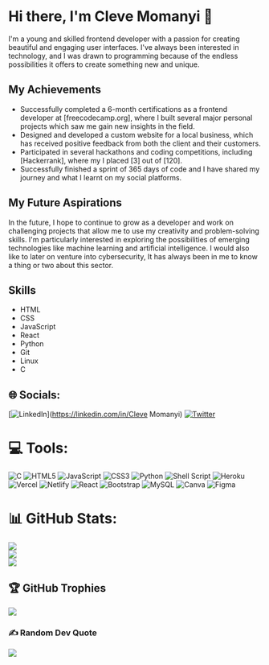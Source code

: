 # Hi there, I'm Cleve Momanyi 👋

I'm a young and skilled frontend developer with a passion for creating beautiful and engaging user interfaces. I've always been interested in technology, and I was drawn to programming because of the endless possibilities it offers to create something new and unique.

## My Achievements

- Successfully completed a 6-month certifications as a frontend developer at [freecodecamp.org], where I built several major personal projects which saw me gain new insights in the field.
- Designed and developed a custom website for a local business, which has received positive feedback from both the client and their customers.
- Participated in several hackathons and coding competitions, including [Hackerrank], where my I placed [3] out of [120].
- Successfully finished a sprint of 365 days of code and I have shared my journey and what I learnt on my social platforms.

## My Future Aspirations

In the future, I hope to continue to grow as a developer and work on challenging projects that allow me to use my creativity and problem-solving skills. I'm particularly interested in exploring the possibilities of emerging technologies like machine learning and artificial intelligence.
I would also like to later on venture into cybersecurity, It has always been in me to know a thing or two about this sector.

## Skills

- HTML
- CSS
- JavaScript
- React
- Python
- Git
- Linux
- C

## 🌐 Socials:
[![LinkedIn](https://img.shields.io/badge/LinkedIn-%230077B5.svg?logo=linkedin&logoColor=white)](https://linkedin.com/in/Cleve Momanyi) [![Twitter](https://img.shields.io/badge/Twitter-%231DA1F2.svg?logo=Twitter&logoColor=white)](https://twitter.com/Cleve-codes) 

# 💻 Tools:
![C](https://img.shields.io/badge/c-%2300599C.svg?style=for-the-badge&logo=c&logoColor=white) ![HTML5](https://img.shields.io/badge/html5-%23E34F26.svg?style=for-the-badge&logo=html5&logoColor=white) ![JavaScript](https://img.shields.io/badge/javascript-%23323330.svg?style=for-the-badge&logo=javascript&logoColor=%23F7DF1E) ![CSS3](https://img.shields.io/badge/css3-%231572B6.svg?style=for-the-badge&logo=css3&logoColor=white) ![Python](https://img.shields.io/badge/python-3670A0?style=for-the-badge&logo=python&logoColor=ffdd54) ![Shell Script](https://img.shields.io/badge/shell_script-%23121011.svg?style=for-the-badge&logo=gnu-bash&logoColor=white) ![Heroku](https://img.shields.io/badge/heroku-%23430098.svg?style=for-the-badge&logo=heroku&logoColor=white) ![Vercel](https://img.shields.io/badge/vercel-%23000000.svg?style=for-the-badge&logo=vercel&logoColor=white) ![Netlify](https://img.shields.io/badge/netlify-%23000000.svg?style=for-the-badge&logo=netlify&logoColor=#00C7B7) ![React](https://img.shields.io/badge/react-%2320232a.svg?style=for-the-badge&logo=react&logoColor=%2361DAFB) ![Bootstrap](https://img.shields.io/badge/bootstrap-%23563D7C.svg?style=for-the-badge&logo=bootstrap&logoColor=white) ![MySQL](https://img.shields.io/badge/mysql-%2300f.svg?style=for-the-badge&logo=mysql&logoColor=white) ![Canva](https://img.shields.io/badge/Canva-%2300C4CC.svg?style=for-the-badge&logo=Canva&logoColor=white) 	![Figma](https://img.shields.io/badge/figma-%23F24E1E.svg?style=for-the-badge&logo=figma&logoColor=white)
# 📊 GitHub Stats:
![](https://github-readme-stats.vercel.app/api?username=Cleve-codes&theme=dark&hide_border=false&include_all_commits=false&count_private=false)<br/>
![](https://github-readme-streak-stats.herokuapp.com/?user=Cleve-codes&theme=dark&hide_border=false)<br/>
![](https://github-readme-stats.vercel.app/api/top-langs/?username=Cleve-codes&theme=dark&hide_border=false&include_all_commits=false&count_private=false&layout=compact)

## 🏆 GitHub Trophies
![](https://github-profile-trophy.vercel.app/?username=Cleve-codes&theme=radical&no-frame=false&no-bg=true&margin-w=4)


### ✍️ Random Dev Quote
![](https://quotes-github-readme.vercel.app/api?type=horizontal&theme=radical)

